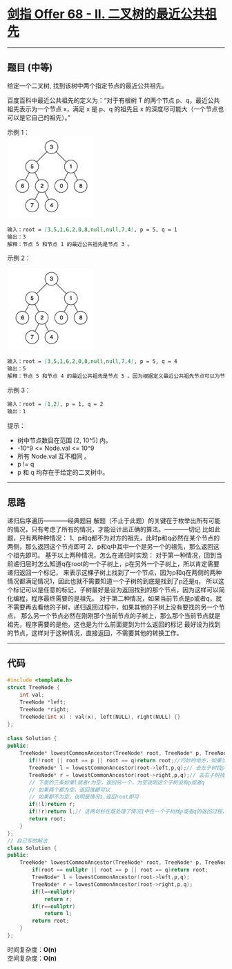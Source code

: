 # [剑指 Offer 68 - II. 二叉树的最近公共祖先](https://leetcode.cn/problems/lowest-common-ancestor-of-a-binary-tree/description/)

---

## 题目 (中等)

给定一个二叉树, 找到该树中两个指定节点的最近公共祖先。  

百度百科中最近公共祖先的定义为：“对于有根树 T 的两个节点 p、q，最近公共祖先表示为一个节点 x，满足 x 是 p、q 的祖先且 x 的深度尽可能大（一个节点也可以是它自己的祖先）。”  

示例 1：  
![Alt text](https://github.com/yang-yang-o-o/CodingNotes/blob/main/Coding/asset/offer_68_1.png)  

```markdown
输入：root = [3,5,1,6,2,0,8,null,null,7,4], p = 5, q = 1
输出：3
解释：节点 5 和节点 1 的最近公共祖先是节点 3 。
```

示例 2：  

![Alt text](https://github.com/yang-yang-o-o/CodingNotes/blob/main/Coding/asset/offer_68_2.png)  

```markdown
输入：root = [3,5,1,6,2,0,8,null,null,7,4], p = 5, q = 4
输出：5
解释：节点 5 和节点 4 的最近公共祖先是节点 5 。因为根据定义最近公共祖先节点可以为节点本身。
```

示例 3：  

```markdown
输入：root = [1,2], p = 1, q = 2
输出：1
```

提示：

- 树中节点数目在范围 [2, 10^5] 内。
- -10^9 <= Node.val <= 10^9
- 所有 Node.val 互不相同 。
- p != q
- p 和 q 均存在于给定的二叉树中。

---

## 思路

递归后序遍历————经典题目
        解题（不止于此题）的关键在于枚举出所有可能的情况，只有考虑了所有的情况，才能设计出正确的算法。————切记
    比如此题，只有两种种情况：
        1、p和q都不为对方的祖先，此时p和q必然在某个节点的两侧，那么返回这个节点即可
        2、p和q中其中一个是另一个的祖先，那么返回这个祖先即可。
    基于以上两种情况，怎么在递归时实现：
        对于第一种情况，回到当前递归层时怎么知道q在root的一个子树上，p在另外一个子树上，所以肯定需要递归返回一个标记，
        来表示这棵子树上找到了一个节点，因为p和q在两侧的两种情况都满足情况1，因此也就不需要知道一个子树的到底是找到了p还是q，
        所以这个标记可以是任意的标记，子树最好是设为返回找到的那个节点，因为这样可以简化编程，程序最终需要的是祖先。
        对于第二种情况，如果当前节点是p或者q，就不需要再去看他的子树，递归返回过程中，如果其他的子树上没有要找的另一个节点，
        那么另一个节点必然在刚刚那个当前节点的子树上，那么那个当前节点就是祖先，程序需要的是他，这也是为什么前面提到为什么返回的标记
        最好设为找到的节点，这样对于这种情况，直接返回，不需要其他的转换工作。

---

## 代码

```C++
#include <template.h>
struct TreeNode {
    int val;
    TreeNode *left;
    TreeNode *right;
    TreeNode(int x) : val(x), left(NULL), right(NULL) {}
};

class Solution {
public:
    TreeNode* lowestCommonAncestor(TreeNode* root, TreeNode* p, TreeNode* q) {
       if(!root || root == p || root == q)return root;//巧妙的地方，如果当前的节点是pq之一，那么子树就不用找了，直接返回，去其他的子树找，其他子树没有，那另一个必然在这个子树中，程序需要的也就是当前的root
       TreeNode* l = lowestCommonAncestor(root->left,p,q);// 去左子树找p或者q中的一个，找到就返回结点，没找到就返回nullptr
       TreeNode* r = lowestCommonAncestor(root->right,p,q);// 去右子树找p或者q中的一个，找到就返回结点，没找到就返回nullptr
       // 下面的三条如果l或者r为空，返回另一个，为空说明这个子树没有p或者q
       // 如果两个都为空，返回谁都可以
       // 如果都不为空，说明是情况1,返回root即可
       if(!l)return r;
       if(!r)return l;// 这两句秒在既处理了情况1中在一个子树找p或者q的返回过程，也处理了情况2中通过 去另外的子树找p或者q中的另一个来推断另一个是否在刚刚找到的其中一个节点的子树中。
       return root;
    }
};
// 自己写的解法
class Solution {
public:
    TreeNode* lowestCommonAncestor(TreeNode* root, TreeNode* p, TreeNode* q) {
        if(root == nullptr || root == p || root == q)return root;
        TreeNode* l = lowestCommonAncestor(root->left,p,q);
        TreeNode* r = lowestCommonAncestor(root->right,p,q);
        if(l==nullptr)
            return r;
        if(r==nullptr)
            return l;
        return root;
    }
};

```

时间复杂度：**O(n)**  
空间复杂度：**O(n)**

